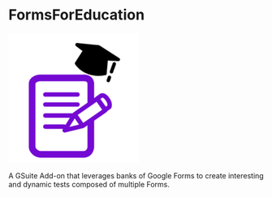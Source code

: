# FormsForEducation

![FormsForEducation](/formsforeducation.png)

A GSuite Add-on that leverages banks of Google Forms to create interesting and dynamic tests composed of multiple Forms.
